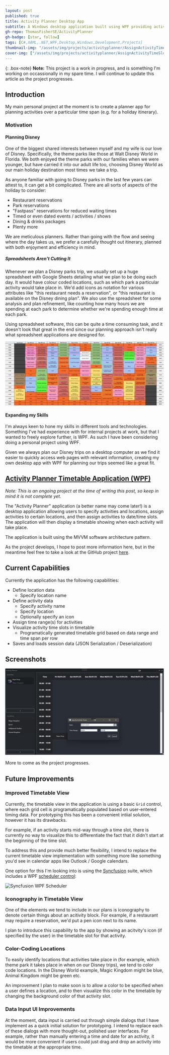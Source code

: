 ```yaml
---
layout: post
published: true
title: Activity Planner Desktop App
subtitle: A Windows desktop application built using WPF providing activity planning capabilities.
gh-repo: ThomasFisherSE/ActivityPlanner
gh-badge: [star, follow]
tags: [C#,XAML,.NET,WPF,Desktop,Windows,Development,Projects]
thumbnail-img: "/assets/img/projects/activityplanner/AssignActivityTimeSlot.png"
cover-img: ["/assets/img/projects/activityplanner/AssignActivityTimeSlot.png"]
---
```

{: .box-note}
**Note:** This project is a work in progress, and is something I'm working on occassionally in my spare time. I will continue to update this article as the project progresses.

## Introduction
My main personal project at the moment is to create a planner app for planning activities over a particular time span (e.g. for a holiday itinerary).

### Motivation
#### Planning Disney

One of the biggest shared interests between myself and my wife is our love of Disney. Specifically, the theme parks like those at Walt Disney World in Florida. We both enjoyed the theme parks with our families when we were younger, but have carried it into our adult life too, choosing Disney World as our main holiday destination most times we take a trip.

As anyone familiar with going to Disney parks in the last few years can attest to, it can get a bit complicated. There are all sorts of aspects of the holiday to consider:
- Restaurant reservations
- Park reservations
- "Fastpass" reservations for reduced waiting times
- Timed or even dated events / activities / shows
- Dining & drinks packages
- Plenty more

We are meticulous planners. Rather than going with the flow and seeing where the day takes us, we prefer a carefully thought out itinerary, planned with both enjoyment and efficiency in mind.

##### Spreadsheets Aren't Cutting It

Whenever we plan a Disney parks trip, we usually set up a huge spreadsheet with Google Sheets detailing what we plan to be doing each day. It would have colour coded locations, such as which park a particular activity would take place in. We'd add icons as notation for various attributes like "this restaurant needs a reservation", or "this restaurant is available on the Disney dining plan". We also use the spreadsheet for some analysis and plan refinement, like counting how many hours we are spending at each park to determine whether we're spending enough time at each park.

Using spreadsheet software, this can be quite a time consuming task, and it doesn't look that great in the end since our planning approach isn't really what spreadsheet applications are designed for.

![Holiday planning spreadsheet example](/assets/img/projects/activityplanner/spreadsheet.png)

#### Expanding my Skills

I'm always keen to hone my skills in different tools and technologies. Something I've had experience with for internal projects at work, but that I wanted to freely explore further, is WPF. As such I have been considering doing a personal project using WPF. 

Given we always plan our Disney trips on a desktop computer as we find it easier to quickly access web pages with relevant information, creating my own desktop app with WPF for planning our trips seemed like a great fit.

## [Activity Planner Timetable Application (WPF)](https://github.com/ThomasFisherSE/ActivityPlanner)

_Note: This is an ongoing project at the time of writing this post, so keep in mind it is not complete yet._

The "Activity Planner" application (a better name may come later!) is a desktop application allowing users to specify activities and locations, assign activities to certain locations, and then assign activities to date/time slots. The application will then display a timetable showing when each activity will take place.

The application is built using the MVVM software architecture pattern.

As the project develops, I hope to post more information here, but in the meantime feel free to take a look at the GitHub project [here](https://github.com/ThomasFisherSE/ActivityPlanner).

## Current Capabilities
Currently the application has the following capabilities:
- Define location data
  - Specify location name
- Define activity data
  - Specify activity name
  - Specify location
  - Optionally specify an icon
- Assign time range(s) for activities
- Visualize activity time slots in timetable
  - Programatically generated timetable grid based on data range and time span per row
- Saves and loads session data (JSON Serialization / Deserialization)

## Screenshots
![Activity Planner: Assigning an Activity Time Slot](/assets/img/projects/activityplanner/AssignActivityTimeSlot.png)

More to come as the project progresses.

## Future Improvements
### Improved Timetable View
Currently, the timetable view in the application is using a basic `Grid` control, where each grid cell is programatically populated based on user-entered timing data. For prototyping this has been a convenient intiial solution, however it has its drawbacks. 

For example, if an activity starts mid-way through a time slot, there is currently no way to visualize this to differentiate the fact that it didn't start at the beginning of the time slot.

To address this and provide much better flexibility, I intend to replace the current timetable view implementation with something more like something you'd see in calendar apps like Outlook / Google calendars. 

One option for this I'm looking into is using the [Syncfusion](https://www.syncfusion.com/) suite, which includes a WPF [scheduler control](https://www.syncfusion.com/wpf-controls/scheduler):

![Syncfusion WPF Scheduler](https://ft.syncfusion.com/featuretour/wpf/images/scheduler/wpf-scheduler-week-view-appointments.png)

### Iconography in Timetable View
One of the elements we tend to include in our plans is iconography to denote certain things about an acitivity block. For example, if a restaurant may require a reservation, we'd put a pen icon next to its name. 

I plan to introduce this capability to the app by showing an acitvity's icon (if specified by the user) in the timetable slot for that activity.

### Color-Coding Locations
To easily identify locations that activities take place in (for example, which theme park it takes place in when on our Disney trips), we tend to color code locations. In the Disney World example, Magic Kingdom might be blue, Animal Kingdom might be green etc.

An improvement I plan to make soon is to allow a color to be specified when a user defines a location, and to then visualize this color in the timetable by changing the background color of that activity slot.

### Data Input UI Improvements
At the moment, data input is carried out through simple dialogs that I have implement as a quick initial solution for prototyping. I intend to replace each of these dialogs with more thought-out, polished user interfaces. For example, rather than manually entering a time and date for an activity, it would be more convenient if users could just drag and drop an activity into the timetable at the appropriate time.
